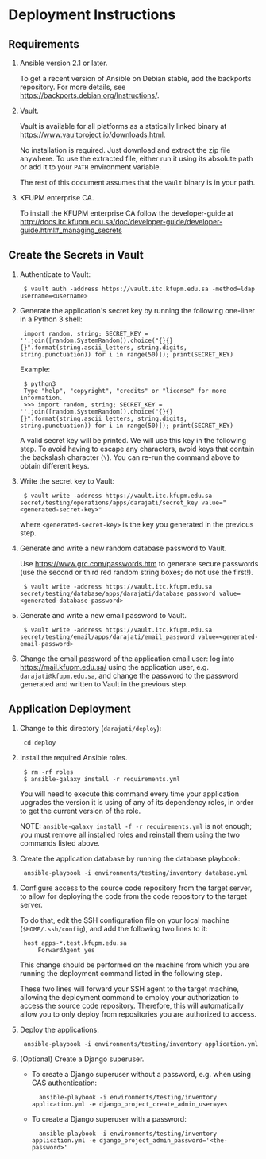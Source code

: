Deployment Instructions
=======================

Requirements
------------

1. Ansible version 2.1 or later.

    To get a recent version of Ansible on Debian stable, add the backports
    repository. For more details, see
    https://backports.debian.org/Instructions/.

2. Vault.

    Vault is available for all platforms as a statically linked binary at
    https://www.vaultproject.io/downloads.html.

    No installation is required. Just download and extract the zip file
    anywhere. To use the extracted file, either run it using its absolute path
    or add it to your `PATH` environment variable.

    The rest of this document assumes that the `vault` binary is in your path.

3. KFUPM enterprise CA.

    To install the KFUPM enterprise CA follow the developer-guide at
    http://docs.itc.kfupm.edu.sa/doc/developer-guide/developer-guide.html#_managing_secrets


Create the Secrets in Vault
---------------------------

1. Authenticate to Vault:

        $ vault auth -address https://vault.itc.kfupm.edu.sa -method=ldap username=<username>

2. Generate the application's secret key by running the following one-liner in a
   Python 3 shell:

        import random, string; SECRET_KEY = ''.join([random.SystemRandom().choice("{}{}{}".format(string.ascii_letters, string.digits, string.punctuation)) for i in range(50)]); print(SECRET_KEY)

    Example:

        $ python3
		Type "help", "copyright", "credits" or "license" for more information.
	    >>> import random, string; SECRET_KEY = ''.join([random.SystemRandom().choice("{}{}{}".format(string.ascii_letters, string.digits, string.punctuation)) for i in range(50)]); print(SECRET_KEY)

    A valid secret key will be printed. We will use this key in the following
    step. To avoid having to escape any characters, avoid keys that contain the
    backslash character (`\`). You can re-run the command above to obtain
    different keys.

3. Write the secret key to Vault:

        $ vault write -address https://vault.itc.kfupm.edu.sa secret/testing/operations/apps/darajati/secret_key value="<generated-secret-key>"

    where `<generated-secret-key>` is the key you generated in the previous step.

4. Generate and write a new random database password to Vault.

    Use https://www.grc.com/passwords.htm to generate secure passwords (use the
    second or third red random string boxes; do not use the first!).

        $ vault write -address https://vault.itc.kfupm.edu.sa secret/testing/database/apps/darajati/database_password value=<generated-database-password>

5. Generate and write a new email password to Vault.

        $ vault write -address https://vault.itc.kfupm.edu.sa secret/testing/email/apps/darajati/email_password value=<generated-email-password>

6. Change the email password of the application email user: log into
   https://mail.kfupm.edu.sa/ using the application user, e.g. `darajati@kfupm.edu.sa`, and change the password to the
   password generated and written to Vault in the previous step.


Application Deployment
----------------------

1. Change to this directory (`darajati/deploy`):

        cd deploy

2. Install the required Ansible roles.

        $ rm -rf roles
        $ ansible-galaxy install -r requirements.yml

    You will need to execute this command every time your application upgrades
    the version it is using of any of its dependency roles, in order to get the
    current version of the role.

    NOTE: `ansible-galaxy install -f -r requirements.yml` is not enough; you
    must remove all installed roles and reinstall them using the two commands
    listed above.

3. Create the application database by running the database playbook:

	    ansible-playbook -i environments/testing/inventory database.yml

4. Configure access to the source code repository from the target server, to
   allow for deploying the code from the code repository to the target server.

    To do that, edit the SSH configuration file on your local machine
    (`$HOME/.ssh/config`), and add the following two lines to it:

        host apps-*.test.kfupm.edu.sa
            ForwardAgent yes

    This change should be performed on the machine from which you are running
    the deployment command listed in the following step.

    These two lines will forward your SSH agent to the target machine, allowing
    the deployment command to employ your authorization to access the source
    code repository. Therefore, this will automatically allow you to only deploy
    from repositories you are authorized to access.

5. Deploy the applications:

        ansible-playbook -i environments/testing/inventory application.yml


6. (Optional) Create a Django superuser.

    - To create a Django superuser without a password, e.g. when using CAS
      authentication:

            ansible-playbook -i environments/testing/inventory application.yml -e django_project_create_admin_user=yes

    - To create a Django superuser with a password:

            ansible-playbook -i environments/testing/inventory application.yml -e django_project_admin_password='<the-password>'
